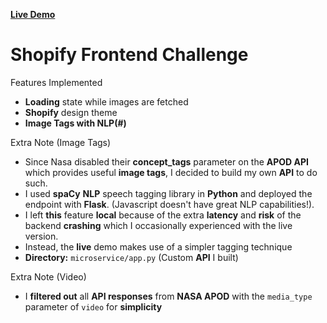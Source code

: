 **[Live Demo](https://spacestagram-shopify.herokuapp.com/)**

# Shopify **Frontend** Challenge


Features Implemented
- **Loading** state while images are fetched
- **Shopify** design theme
- **Image Tags with NLP(#)** 

Extra Note (Image Tags)
- Since Nasa disabled their **concept_tags** parameter on the **APOD API** which provides useful **image tags**, I decided to build my own **API** to do such. 
- I used **spaCy** **NLP** speech tagging library in **Python** and deployed the endpoint with **Flask**. (Javascript doesn't have great NLP capabilities!).
- I left **this** feature **local** because of the extra **latency** and **risk** of the backend **crashing** which I occasionally experienced with the live version.
- Instead, the **live** demo makes use of a simpler tagging technique 
- **Directory:** `microservice/app.py` (Custom **API** I built)

Extra Note (Video)
- I **filtered out** all **API responses** from **NASA APOD** with the `media_type` parameter of `video` for **simplicity**

